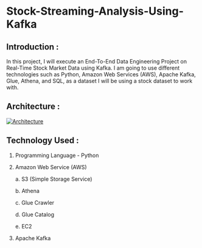 # Stock-Streaming-Analysis-Using-Kafka
## Introduction :

In this project, I will execute an End-To-End Data Engineering Project on Real-Time Stock Market Data using Kafka.
I am going to use different technologies such as Python, Amazon Web Services (AWS), Apache Kafka, Glue, Athena, and SQL, as a dataset I will be using a stock dataset to work with.



## Architecture : 

[![Architecture](https://github.com/Kousikdutta1/Stock-Streaming-Analysis-Using-Kafka/assets/106880838/da1627c2-590b-4b7b-8e64-380f461f86ce)](https://github.com/Kousikdutta1/Stock-Streaming-Analysis-Using-Kafka/assets/106880838/d053d4f7-badd-46cf-a44e-1a225b415007)


## Technology Used :

1. Programming Language - Python
2. Amazon Web Service (AWS)
   
      a. S3 (Simple Storage Service)
    
      b. Athena
      
      c. Glue Crawler
      
      d. Glue Catalog
      
      e. EC2
  
4. Apache Kafka
